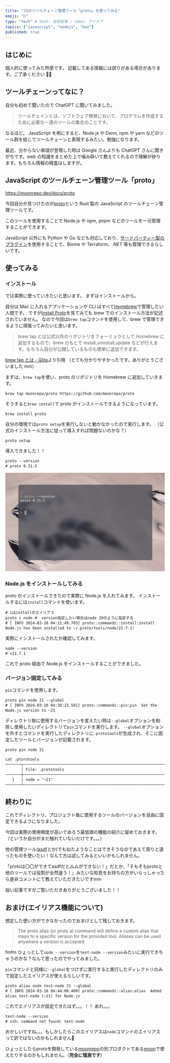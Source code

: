```yaml
---
title: "JSのツールチェーン管理ツール「proto」を使ってみる"
emoji: "⛓️"
type: "tech" # tech: 技術記事 / idea: アイデア
topics: ["javascript", "nodejs", "bun"]
published: true
---
```


## はじめに

個人的に使ってみた所感です。
記載してある情報には誤りがある場合があります。ご了承ください 🙇‍♂️

## ツールチェーンってなに？

自分も初めて聞いたので ChatGPT に聞いてみました。

> ツールチェインとは、ソフトウェア開発において、プログラムを作成するために必要な一連のツールの集合のことです。

なるほど。
JavaScript を例にすると、Node.js や Deno, npm や yarn などのツール群を総じてツールチェーンと表現するみたい。勉強になります。

最近、分からない単語が登場した時は Google さんよりも ChatGPT さんに聞きがちです。web の知識をまとめた上で噛み砕いて教えてくれるので理解が捗ります。もちろん情報の精査はしますが。

## JavaScript のツールチェーン管理ツール「proto」

https://moonrepo.dev/docs/proto

今回自分が見つけたのが[proto](https://moonrepo.dev/docs/proto)という Rust 製の JavaScript のツールチェーン管理ツールです。

このツールを使用することで Node.js や npm, pnpm などのツールを一元管理することができます。

JavaScript 以外にも Python や Go なども対応しており、[サードパーティー製のプラグイン](https://moonrepo.dev/docs/proto/tools#third-party)を使用することで、Biome や Terraform、.NET 等も管理できるらしいです。

## 使ってみる

### インストール

では実際に使っていきたいと思います。
まずはインストールから。

自分は Mac に入れるアプリケーションや CLI はすべて[Homebrew](https://brew.sh/ja/)で管理したい人間です。
ですが[Install Proto](https://moonrepo.dev/docs/proto/install)を見てみても brew でのインストール方法が記述されていません。
なので今回は`brew tap`コマンドを使用して、brew で管理できるように頑張ってみたいと思います。

> brew tap とは公式以外のリポジトリをフォーミュラとして Homebrew に追加するもので、brew のもとで install,uninstall,update などが行えます。もちろん自分が公開しているものも簡単に追加できます。

[brew tap とは - Qiita](https://qiita.com/sammrai/items/85ed5e914d424fbf9fd6)より引用
（とても分かりやすかったです。ありがとうございました mm）

まずは、`brew tap`を使い、proto のリポジトリを Homebrew に追加していきます。

```sh: zsh
brew tap moonrepo/proto https://github.com/moonrepo/proto
```

そうすると`brew install`で proto がインストールできるようになっています。

```sh: zsh
brew install proto
```

自分の環境では`proto setup`を実行しないと動かなかったので実行します。
（公式のインストール方法に従って導入すれば問題ないのかな？）

```sh:zsh
proto setup
```

導入できました！！

```sh:zsh
proto --version
# proto 0.31.5
```

![alt text](/images/2024-03-22_18-40.png)

### Node.js をインストールしてみる

proto がインストールできたので実際に Node.js を入れてみます。
インストールするには`install`コマンドを使います。

```sh: zsh
# iはinstallのエイリアス
proto i node #  version指定したい場合はnode 20のように指定する
# [ INFO 2024-03-10 04:21:49.703] proto::commands::install:install  Node.js has been installed to ~/.proto/tools/node/21.7.1!
```

実際にインストールされたか確認してみます。

```sh: zsh
node --version
# v21.7.1
```

これで proto 経由で Node.js をインストールすることができました。

### バージョン固定してみる

`pin`コマンドを使用します。

```sh: zsh
proto pin node 21 --global
# [ INFO 2024-03-10 04:38:23.501] proto::commands::pin:pin  Set the Node.js version to ~21
```

ディレクトリ毎に使用するバージョンを変えたい時は`--global`オプションを削除し使用したいディレクトリで`pin`コマンドを実行します。
`--global`オプションを外すとコマンドを実行したディレクトリに`.prototools`が生成され、そこに固定したツールとバージョンが記載されます。

```sh: ~/hoge
proto pin node 21
```
```sh: ~/hoge
cat .ptorotools
───────┬─────────────────────────────────────────────────────────────────────────
       │ File: .prototools
───────┼─────────────────────────────────────────────────────────────────────────
   1   │ node = "~21"
───────┴─────────────────────────────────────────────────────────────────────────
```

## 終わりに
これでディレクトリ、プロジェクト毎に使用するツールのバージョンを自由に固定できるようになりました。

今回は実際の使用頻度が高いであろう最低限の機能の紹介に留めておきます。（というか自分がまだ触れていないだけです。。。）

他の管理ツール([asdf](https://asdf-vm.com/)とか)でも似たようなことはできそうなのであえて周りと違ったものを使いたい！なんて方は試してみるといいかもしれません。

「protoは〇〇ができてasdfだと△△ができない！」だとか、「そもそもprotoと他のツールでは役割が全然違う！」みたいな知見をお持ちの方がいらっしゃったら是非コメントにて教えていただきたいですmm

拙い記事ですがご覧いただきありがとうございました！！


## おまけ(エイリアス機能について)
想定した使い方ができなかったのでおまけとして残しておきます。
> The proto alias <tool> <label> <version> (or proto a) command will define a custom alias that maps to a specific version for the provided tool. Aliases can be used anywhere a version is accepted.

fmfm
ひょっとして`node --version`を`test-node --version`みたいに実行できちゃうのかな？なんて思ったのでやってみました。

`pin`コマンドと同様に`--global`をつけずに実行すると実行したディレクトリのみで設定したエイリアスが使えるらしいです。

```sh: zsh
proto alias node test-node 21 --global
# [ INFO 2024-03-10 04:44:00.409] proto::commands::alias:alias  Added alias test-node (~21) for Node.js
```

これでエイリアスが設定できたはず。。。！！
あれ。。。
```sh: zsh
test-node --version
# zsh: command not found: test-node
```

おかしいですね。。。もしかしたらこのエイリアスは`node`コマンドのエイリアスって訳ではないのかもしれません🤔

ひょっとしたらprotoを開発している[moonrepo](https://moonrepo.dev/)の別プロダクトである[moon](https://moonrepo.dev/moon)で使えたりするのかもしれません。（**完全に憶測です**)